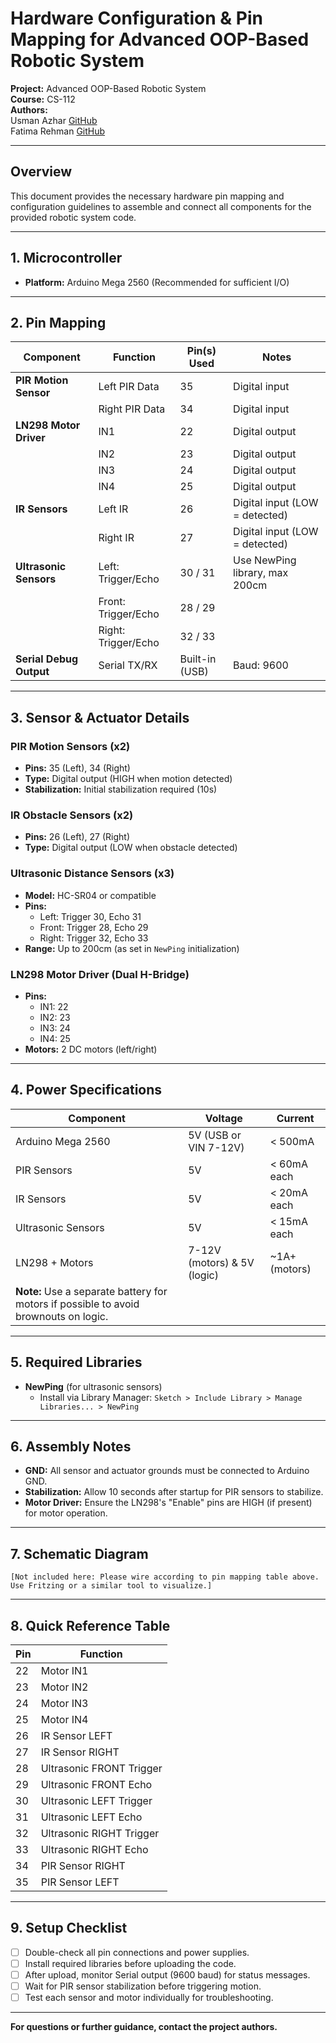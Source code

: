 # Hardware Configuration & Pin Mapping for Advanced OOP-Based Robotic System

**Project:** Advanced OOP-Based Robotic System  
**Course:** CS-112  
**Authors:**  
Usman Azhar [GitHub](https://github.com/daffy-usman)  
Fatima Rehman [GitHub](https://github.com/Fatima-RM)

---

## Overview

This document provides the necessary hardware pin mapping and configuration guidelines to assemble and connect all components for the provided robotic system code.

---

## 1. Microcontroller

- **Platform:** Arduino Mega 2560 (Recommended for sufficient I/O)

---

## 2. Pin Mapping

| **Component**          | **Function**           | **Pin(s) Used**      | **Notes**                       |
|------------------------|------------------------|----------------------|----------------------------------|
| **PIR Motion Sensor**  | Left PIR Data          | 35                   | Digital input                    |
|                        | Right PIR Data         | 34                   | Digital input                    |
| **LN298 Motor Driver** | IN1                    | 22                   | Digital output                   |
|                        | IN2                    | 23                   | Digital output                   |
|                        | IN3                    | 24                   | Digital output                   |
|                        | IN4                    | 25                   | Digital output                   |
| **IR Sensors**         | Left IR                | 26                   | Digital input (LOW = detected)   |
|                        | Right IR               | 27                   | Digital input (LOW = detected)   |
| **Ultrasonic Sensors** | Left: Trigger/Echo     | 30 / 31              | Use NewPing library, max 200cm   |
|                        | Front: Trigger/Echo    | 28 / 29              |                                  |
|                        | Right: Trigger/Echo    | 32 / 33              |                                  |
| **Serial Debug Output**| Serial TX/RX           | Built-in (USB)       | Baud: 9600                       |

---

## 3. Sensor & Actuator Details

### PIR Motion Sensors (x2)
- **Pins:** 35 (Left), 34 (Right)
- **Type:** Digital output (HIGH when motion detected)
- **Stabilization:** Initial stabilization required (10s)

### IR Obstacle Sensors (x2)
- **Pins:** 26 (Left), 27 (Right)
- **Type:** Digital output (LOW when obstacle detected)

### Ultrasonic Distance Sensors (x3)
- **Model:** HC-SR04 or compatible
- **Pins:**
  - Left: Trigger 30, Echo 31
  - Front: Trigger 28, Echo 29
  - Right: Trigger 32, Echo 33
- **Range:** Up to 200cm (as set in `NewPing` initialization)

### LN298 Motor Driver (Dual H-Bridge)
- **Pins:**
  - IN1: 22
  - IN2: 23
  - IN3: 24
  - IN4: 25
- **Motors:** 2 DC motors (left/right)

---

## 4. Power Specifications

| **Component**         | **Voltage** | **Current**         |
|-----------------------|-------------|---------------------|
| Arduino Mega 2560     | 5V (USB or VIN 7-12V) | < 500mA  |
| PIR Sensors           | 5V          | < 60mA each         |
| IR Sensors            | 5V          | < 20mA each         |
| Ultrasonic Sensors    | 5V          | < 15mA each         |
| LN298 + Motors        | 7-12V (motors) & 5V (logic) | ~1A+ (motors) |
| **Note:** Use a separate battery for motors if possible to avoid brownouts on logic. |

---

## 5. Required Libraries

- **NewPing** (for ultrasonic sensors)
  - Install via Library Manager: `Sketch > Include Library > Manage Libraries... > NewPing`

---

## 6. Assembly Notes

- **GND:** All sensor and actuator grounds must be connected to Arduino GND.
- **Stabilization:** Allow 10 seconds after startup for PIR sensors to stabilize.
- **Motor Driver:** Ensure the LN298's "Enable" pins are HIGH (if present) for motor operation.

---

## 7. Schematic Diagram

```
[Not included here: Please wire according to pin mapping table above. Use Fritzing or a similar tool to visualize.]
```

---

## 8. Quick Reference Table

| **Pin** | **Function**             |
|---------|--------------------------|
| 22      | Motor IN1                |
| 23      | Motor IN2                |
| 24      | Motor IN3                |
| 25      | Motor IN4                |
| 26      | IR Sensor LEFT           |
| 27      | IR Sensor RIGHT          |
| 28      | Ultrasonic FRONT Trigger |
| 29      | Ultrasonic FRONT Echo    |
| 30      | Ultrasonic LEFT Trigger  |
| 31      | Ultrasonic LEFT Echo     |
| 32      | Ultrasonic RIGHT Trigger |
| 33      | Ultrasonic RIGHT Echo    |
| 34      | PIR Sensor RIGHT         |
| 35      | PIR Sensor LEFT          |

---

## 9. Setup Checklist

- [ ] Double-check all pin connections and power supplies.
- [ ] Install required libraries before uploading the code.
- [ ] After upload, monitor Serial output (9600 baud) for status messages.
- [ ] Wait for PIR sensor stabilization before triggering motion.
- [ ] Test each sensor and motor individually for troubleshooting.

---

**For questions or further guidance, contact the project authors.**
